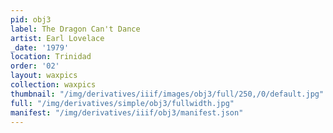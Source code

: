```yaml
---
pid: obj3
label: The Dragon Can't Dance
artist: Earl Lovelace
_date: '1979'
location: Trinidad
order: '02'
layout: waxpics
collection: waxpics
thumbnail: "/img/derivatives/iiif/images/obj3/full/250,/0/default.jpg"
full: "/img/derivatives/simple/obj3/fullwidth.jpg"
manifest: "/img/derivatives/iiif/obj3/manifest.json"
---
```

